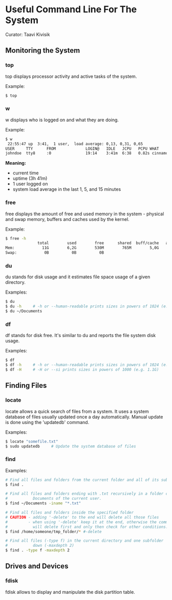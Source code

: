# Useful Command Line For The System
Curator: Taavi Kivisik

## Monitoring the System

### top
top displays processor activity and active tasks of the system.

Example:  
```bash
$ top
```

### w
w displays who is logged on and what they are doing.  

Example:  
```bash
$ w
 22:55:47 up  3:41,  1 user,  load average: 0,13, 0,31, 0,65
USER     TTY      FROM             LOGIN@   IDLE   JCPU   PCPU WHAT
johndoe  tty8     :0               19:14    3:41m  6:38   0.82s cinnamon-session --session cinnamon
```

**Meaning:**
* current time
* uptime (3h 41m)
* 1 user logged on
* system load average in the last 1, 5, and 15 minutes

### free
free displays the amount of free and used memory in the system - physical and swap memory, buffers and caches used by the kernel.

Example:
```bash
$ free -h
              total        used        free      shared  buff/cache   available
Mem:            11G        6,2G        530M        765M        5,0G        4,2G
Swap:            0B          0B          0B
```

### du
du stands for disk usage and it estimates file space usage of a given directory.

Examples:
```bash
$ du
$ du -h     # -h or --human-readable prints sizes in powers of 1024 (e.g. 1023M)
$ du ~/Documents
```

### df
df stands for disk free. It's similar to du and reports the file system disk usage.

Examples:  
```bash
$ df
$ df -h     # -h or --human-readable prints sizes in powers of 1024 (e.g. 1023M)
$ df -H     # -H or --si prints sizes in powers of 1000 (e.g. 1.1G)
```

## Finding Files

### locate

locate allows a quick search of files from a system. It uses a system database of files usually updated once a day automatically. Manual update is done using the 'updatedb' command. 

Examples:  
```bash
$ locate "somefile.txt"
$ sudo updatedb     # Update the system database of files
```

### find

Examples:  
```bash
# Find all files and folders from the current folder and all of its subfolders
$ find .

# Find all files and folders ending with .txt recursively in a folder called
#           Documents of the current user.
$ find ~/Documents -iname "*.txt"

# Find all files and folders inside the specified folder
# CAUTION - adding '-delete' to the end will delete all those files
#         - when using '-delete' keep it at the end, otherwise the command
#           will delete first and only then check for other conditions.
$ find /home/someone/tmp_folder/* #-delete

# Find all files (-type f) in the current directory and one subfolder
#           down (-maxdepth 2)          
$ find . -type f -maxdepth 2

```

## Drives and Devices

### fdisk
fdisk allows to display and manipulate the disk partition table.
